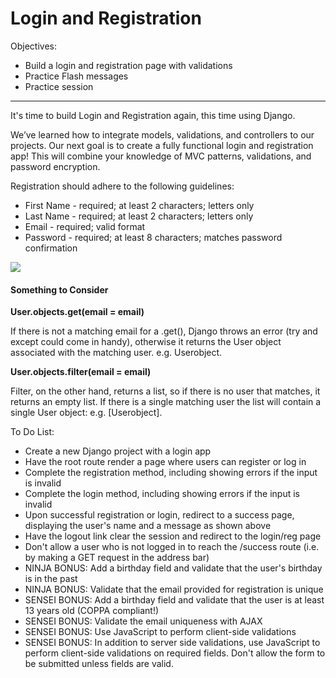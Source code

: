 <h1>Login and Registration</h1>

<p>Objectives:</p>
<ul>
    <li>Build a login and registration page with validations</li>
    <li>Practice Flash messages</li>
    <li>Practice session</li>
</ul>

<hr>

<p>It's time to build Login and Registration again, this time using Django.</p>

<p>We’ve learned how to integrate models, validations, and controllers to our projects. Our next goal is to create a fully functional login and registration app! This will combine your knowledge of MVC patterns, validations, and password encryption.</p>

<p>Registration should adhere to the following guidelines:</p>

<ul>
    <li>First Name - required; at least 2 characters; letters only</li>
    <li>Last Name - required; at least 2 characters; letters only</li>
    <li>Email - required; valid format</li>
    <li>Password - required; at least 8 characters; matches password confirmation</li>
</ul>

<img src="https://github.com/alirabah93/Coding-Dojo/blob/master/python/django/django_orm/log_and_reg/screenshots/pic.jpg"/>

<h4>Something to Consider</h4>

<p><strong>User.objects.get(email = email)</strong></p>

<p>If there is not a matching email for a .get(), Django throws an error (try and except could come in handy), otherwise it returns the User object associated with the matching user. e.g. Userobject.</p>

<p><strong>User.objects.filter(email = email)</strong></p>

<p>Filter, on the other hand, returns a list, so if there is no user that matches, it returns an empty list. If there is a single matching user the list will contain a single User object: e.g. [Userobject].</p>

<p>To Do List:</p>
<ul>
    <li>Create a new Django project with a login app</li>
    <li>Have the root route render a page where users can register or log in</li>
    <li>Complete the registration method, including showing errors if the input is invalid</li>
    <li>Complete the login method, including showing errors if the input is invalid</li>
    <li>Upon successful registration or login, redirect to a success page, displaying the user's name and a message as shown above</li>
    <li>Have the logout link clear the session and redirect to the login/reg page</li>
    <li>Don't allow a user who is not logged in to reach the /success route (i.e. by making a GET request in the address bar)</li>
    <li>NINJA BONUS: Add a birthday field and validate that the user's birthday is in the past</li>
    <li>NINJA BONUS: Validate that the email provided for registration is unique</li>
    <li>SENSEI BONUS: Add a birthday field and validate that the user is at least 13 years old (COPPA compliant!)</li>
    <li>SENSEI BONUS: Validate the email uniqueness with AJAX</li>
    <li>SENSEI BONUS: Use JavaScript to perform client-side validations</li>
    <li>SENSEI BONUS: In addition to server side validations, use JavaScript to perform client-side validations on required fields. Don't allow the form to be submitted unless fields are valid.</li>
</ul>


